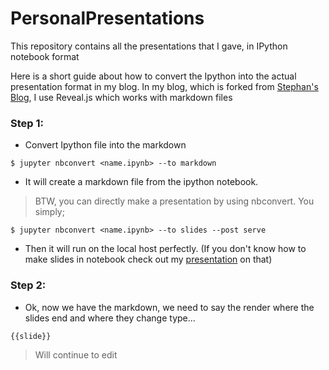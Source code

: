 # PersonalPresentations

This repository contains all the presentations that I gave, in IPython notebook format 

Here is a short guide about how to convert the Ipython into the actual presentation format in my blog. In my blog, which is forked from [Stephan's Blog](http://stephen-brennan.com/talks/), I use Reveal.js which works with markdown files

### Step 1:

- Convert Ipython file into the markdown

```
$ jupyter nbconvert <name.ipynb> --to markdown
```

- It will create a markdown file from the ipython notebook. 

> BTW, you can directly make a presentation by using nbconvert. You simply;

```
$ jupyter nbconvert <name.ipynb> --to slides --post serve
```

- Then it will run on the local host perfectly.  (If you don't know how to make slides in notebook check out my [presentation]() on that)

### Step 2:

- Ok, now we have the markdown, we need to say the render where the slides end and where they change type...

```
{{slide}}

```

> Will continue to edit
